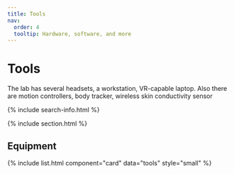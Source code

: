 ```yaml
---
title: Tools
nav:
  order: 4
  tooltip: Hardware, software, and more
---
```


# <i class="fas fa-tools"></i>Tools
The lab has  several headsets, a workstation, VR-capable laptop.  Also there are motion controllers, body tracker,   wireless skin conductivity sensor 

{% include search-info.html %}

{% include section.html %}

## Equipment

{% include list.html component="card" data="tools" style="small" %}
